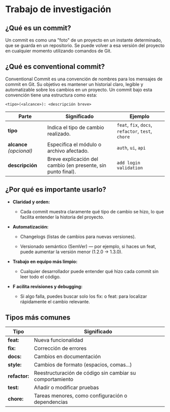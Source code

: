 # **Trabajo de investigación**

## **¿Qué es un commit?**

Un commit es como una "foto" de un proyecto en un instante determinado, que se guarda en un repositorio. Se puede volver a esa versión del proyecto en cualquier momento utilizando comandos de Git. 

## **¿Qué es conventional commit?** 

Conventional Commit es una convención de nombres para los mensajes de commit en Git. Su objetivo es mantener un historial claro, legible y automatizable sobre los cambios en un proyecto. Un commit bajo esta convención tiene una estructura como esta:

```<tipo>(<alcance>): <descripción breve>```

| Parte                    | Significado                                                  | Ejemplo                                            |
| ------------------------ | ------------------------------------------------------------ | -------------------------------------------------- |
| **tipo**                 | Indica el tipo de cambio realizado.                          | `feat`, `fix`, `docs`, `refactor`, `test`, `chore` |
| **alcance** *(opcional)* | Especifica el módulo o archivo afectado.                     | `auth`, `ui`, `api`                                |
| **descripción**          | Breve explicación del cambio (en presente, sin punto final). | `add login validation`                             |

## **¿Por qué es importante usarlo?**

- **Claridad y orden:**

    - Cada commit muestra claramente qué tipo de cambio se hizo, lo que facilita entender la historia del proyecto.

- **Automatización:**

    - Changelogs (listas de cambios para nuevas versiones).

    - Versionado semántico (SemVer) — por ejemplo, si haces un feat, puede aumentar la versión menor (1.2.0 → 1.3.0).

- **Trabajo en equipo más limpio:**

    - Cualquier desarrollador puede entender qué hizo cada commit sin leer todo el código.

- **F acilita revisiones y debugging:**

    - Si algo falla, puedes buscar solo los fix: o feat: para localizar rápidamente el cambio relevante.

## **Tipos más comunes**

| Tipo      | Significado                                                |
|------------|------------------------------------------------------------|
| **feat:**     | Nueva funcionalidad                                       |
| **fix:**      | Corrección de errores                                     |
| **docs:**     | Cambios en documentación                                  |
| **style:**    | Cambios de formato (espacios, comas...)                   |
| **refactor:** | Reestructuración de código sin cambiar su comportamiento  |
| **test:**     | Añadir o modificar pruebas                                |
| **chore:**    | Tareas menores, como configuración o dependencias         |
